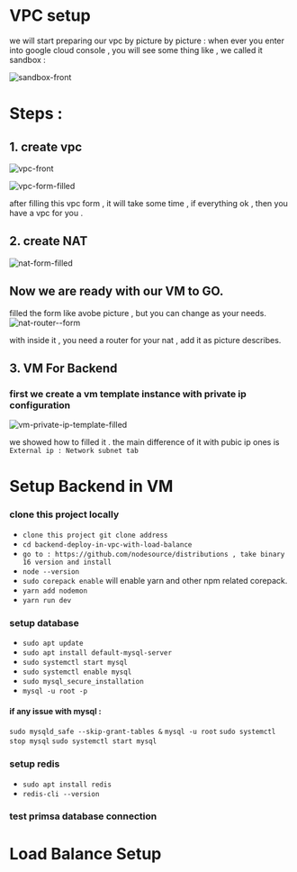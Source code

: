 # VPC setup 

we will start preparing our vpc by picture by picture :
when ever you enter into google cloud console , you will see some thing like , we called it sandbox :

![sandbox-front](https://github.com/RaihanIIUC/backend-deploy-in-vpc-with-load-balance/assets/51045712/2497f9f0-6a89-45be-b87b-46fd3c0ade5c)

# Steps : 
## 1. create vpc 
![vpc-front](https://github.com/RaihanIIUC/backend-deploy-in-vpc-with-load-balance/assets/51045712/913cd3f4-4ae2-47a3-9327-5e8c936e88fb)

![vpc-form-filled](https://github.com/RaihanIIUC/backend-deploy-in-vpc-with-load-balance/assets/51045712/b90e38ea-c69d-46de-8a3c-5454838d8f13)

after filling this vpc form , it will take some time , if everything ok , then you have a vpc for you .

## 2. create NAT 
![nat-form-filled](https://github.com/RaihanIIUC/backend-deploy-in-vpc-with-load-balance/assets/51045712/6431a4f1-9aae-4f29-acf5-da0f4ca8a5bd)


## Now we are ready with our VM to GO.
filled the form like avobe picture , but you can change as your needs.
![nat-router--form](https://github.com/RaihanIIUC/backend-deploy-in-vpc-with-load-balance/assets/51045712/d31f5a73-68a4-4807-9ebd-58762cf2fbb2)

with inside it , you need a router for your nat , add it as picture describes.

## 3. VM For Backend 

 ### first we create a vm template instance with private ip configuration 


 ![vm-private-ip-template-filled](https://github.com/RaihanIIUC/backend-deploy-in-vpc-with-load-balance/assets/51045712/62f5cdb3-6e1c-4b1f-aed5-d268aee9ad5d)

we showed how to filled it . the main difference of it with pubic ip ones is 
`External ip : Network subnet tab `




# Setup Backend in VM 

### clone this project locally
* `clone this project git clone address`
* `cd backend-deploy-in-vpc-with-load-balance`
* `go to : https://github.com/nodesource/distributions , take binary 16 version and install `
* `node --version`
* `sudo corepack enable` will enable yarn and other npm related corepack.
* `yarn add nodemon`
* `yarn run dev`


### setup database 

* `sudo apt update`
* `sudo apt install default-mysql-server`
* `sudo systemctl start mysql`
* `sudo systemctl enable mysql`
* `sudo mysql_secure_installation`
* `mysql -u root -p`

#### if any issue with mysql :

`sudo mysqld_safe --skip-grant-tables &`
`mysql -u root`
`sudo systemctl stop mysql`
`sudo systemctl start mysql`

### setup redis 
* `sudo apt install redis`
* `redis-cli --version`

### test primsa database connection 



# Load Balance Setup 


